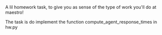 A lil homework task, to give you as sense of the type of work you'll do at maestro!

The task is do implement the function compute_agent_response_times in hw.py
